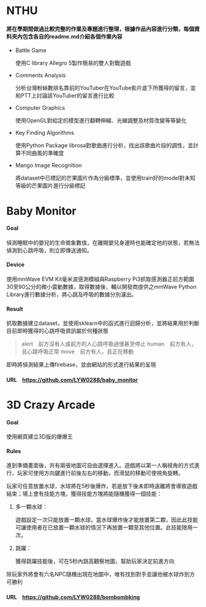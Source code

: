 # NTHU
#### 將在學期間做過比較完整的作業及專題進行整理，根據作品內容進行分類，每個資料夾內包含各自的readme.md介紹各個作業內容

* Battle Game

  使用C library Allegro 5製作簡易的雙人對戰遊戲

* Comments Analysis

  分析台灣粉絲數排名靠前的YouTuber在YouTube影片底下所獲得的留言，並和PTT上討論該YouTuber的留言進行比較

* Computer Graphics

  使用OpenGL對給定的模型進行翻轉伸縮、光線調整及材質改變等等變化

* Key Finding Algorithms

  使用Python Package librosa對歌曲進行分析，找出該歌曲片段的調性，並計算不同曲風的準確度

* Mango Image Recognition

  將dataset中已標記的芒果圖片作為分級標準，並使用train好的model對未知等級的芒果圖片進行分級標記

# Baby Monitor
#### Goal
偵測睡眠中的嬰兒的生命徵象數值，在離開嬰兒身邊時也能確定他的狀態，若無法偵測到心跳呼吸，則立即傳送通知。
#### Device
使用mmWave EVM Kit毫米波感測模組與Raspberry Pi3抓取感測器正前方範圍30至90公分的微小震動數據，取得數據後，輔以開發商提供之mmWave Python Library進行數據分析，將心跳及呼吸的數據分別濾出。

#### Result
抓取數據建立dataset，並使用sklearn中的函式進行迴歸分析，並將結果用於判斷目前即時獲得的心跳呼吸資訊屬於何種狀態

> alert　前方沒有人或前方的人心跳呼吸過慢甚至停止
> human　前方有人，且心跳呼吸正常
> move　前方有人，且正在移動

即時將偵測結果上傳firebase，並由網站的形式進行結果的呈現

#### URL　https://github.com/LYW0288/baby_monitor



# 3D Crazy Arcade

#### Goal

使用網頁建立3D版的爆爆王

#### Rules

進到準備畫面後，共有兩張地圖可自由選擇進入。遊戲將以第一人稱視角的方式進行，玩家可使用方向鍵進行前後左右的移動，而滑鼠的移動可使視角旋轉。

玩家可任意放置水球，水球將在5秒後爆炸，若是放下後未即時遠離將會導致遊戲結束；場上會有技能方塊，獲得技能方塊將能隨機獲得一個技能：

1. 多一顆水球：

   遊戲設定一次只能放置一顆水球，當水球爆炸後才能放置第二顆，因此此技能可讓使用者在已放置一顆水球的情況下再放置一顆至其他位置。此技能限用一次。

2. 跳躍：

   獲得跳躍技能後，可在5秒內跳高觀察地圖，幫助玩家決定前進方向

除玩家外將會有六名NPC隨機出現在地圖中，唯有找到對手並讓他被水球炸到方可勝利

#### URL　https://github.com/LYW0288/bombombking

